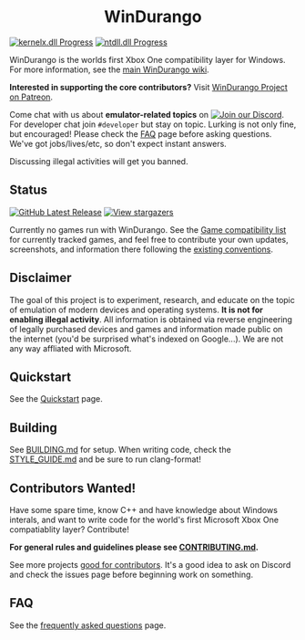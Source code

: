 <h1 align="center">WinDurango</h1>

[![kernelx.dll Progress](https://img.shields.io/endpoint?url=https://github.com/WinDurango-project/WinDurango-docs/progress/kernelx.json)](https://img.shields.io/endpoint?url=https://github.com/WinDurango-project/WinDurango-docs/progress/kernelx.json)
[![ntdll.dll Progress](https://img.shields.io/endpoint?url=https://github.com/WinDurango-project/WinDurango-docs/progress/ntdll.json)](https://img.shields.io/endpoint?url=https://github.com/WinDurango-project/WinDurango-docs/progress/ntdll.json)

WinDurango is the worlds first Xbox One compatibility layer for Windows.
For more information, see the
[main WinDurango wiki](https://github.com/WinDurango/WinDurango/wiki).

**Interested in supporting the core contributors?** Visit
[WinDurango Project on Patreon](https://www.patreon.com/WinDurango).

Come chat with us about **emulator-related topics** on [![Join our Discord](https://img.shields.io/discord/1280176159010848790?color=2c9510&label=WinDurango%20Discord&logo=Discord&logoColor=white)](https://discord.gg/mHN2BgH7MR).
For developer chat join `#developer` but stay on topic. Lurking is not only fine, but encouraged!
Please check the [FAQ](https://github.com/WinDurango/WinDurango/wiki/FAQ) page before asking questions.
We've got jobs/lives/etc, so don't expect instant answers.

Discussing illegal activities will get you banned.

## Status
[![GitHub Latest Release](https://img.shields.io/badge/Latest-Release-green)](https://github.com/WinDurango/WinDurango/releases)
[![View stargazers](https://img.shields.io/github/stars/WinDurango/WinDurango)](https://github.com/WinDurango/WinDurango/stargazers)

Currently no games run with WinDurango.
See the [Game compatibility list](https://github.com/WinDurango/WinDurango-game-compatibility/issues)
for currently tracked games, and feel free to contribute your own updates,
screenshots, and information there following the [existing conventions](https://github.com/WinDurango/WinDurango-game-compatibility/blob/main/README.md).

## Disclaimer

The goal of this project is to experiment, research, and educate on the topic
of emulation of modern devices and operating systems. **It is not for enabling
illegal activity**. All information is obtained via reverse engineering of
legally purchased devices and games and information made public on the internet
(you'd be surprised what's indexed on Google...). We are not any way affliated
with Microsoft.

## Quickstart

See the [Quickstart](https://github.com/WinDurango/WinDurango/wiki/Quickstart) page.

## Building

See [BUILDING.md](docs/BUILDING.md) for setup. 
When writing code, check the [STYLE_GUIDE.md](docs/STYLE_GUIDE.md)
and be sure to run clang-format!

## Contributors Wanted!

Have some spare time, know C++ and have knowledge about Windows interals, 
and want to write code for the world's first Microsoft Xbox One compatiablity layer?
Contribute! 

**For general rules and guidelines please see [CONTRIBUTING.md](docs/CONTRIBUTING.md).**

See more projects [good for contributors](https://github.com/WinDurango/WinDurango/labels/good%20first%20issue). 
It's a good idea to ask on Discord and check the issues page before beginning work on something.

## FAQ

See the [frequently asked questions](https://github.com/WinDurango/WinDurango/wiki/FAQ) page.
